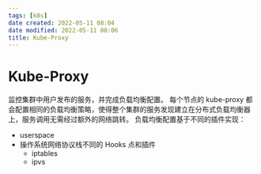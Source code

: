 ```yaml
---
tags: [k8s]
date created: 2022-05-11 08:04
date modified: 2022-05-11 08:06
title: Kube-Proxy
---
```


# Kube-Proxy
监控集群中用户发布的服务，并完成负载均衡配置。
每个节点的 kube-proxy 都会配置相同的负载均衡策略，使得整个集群的服务发现建立在分布式负载均衡器上，服务调用无需经过额外的网络跳转。
负载均衡配置基于不同的插件实现：
- userspace
- 操作系统网络协议栈不同的 Hooks 点和插件
	- iptables
	- ipvs